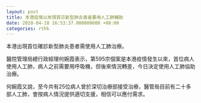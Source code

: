 ```yaml
---
layout: post
title: 本港疫情以來現首宗新型肺炎患者要用人工肺輔助
date: 2020-04-10 16:53:37.000000000 +08:00
categories: rthk
---
```


本港出現首位確診新型肺炎患者需使用人工肺治療。

醫院管理局總行政經理何婉霞表示，第595宗個案是本港疫情發生以來，首位病人使用人工肺，病人之前需要用呼吸機，但後來情況轉差，今日決定使用人工肺協助治療。

何婉霞又說，至今共有25位病人曾於深切治療部接受治療，醫管局目前有二十多部人工肺，會按病人情況提供適切支援，相信可以應付需求。
